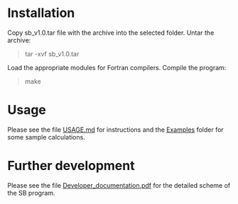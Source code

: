 
# Installation

Copy sb_v1.0.tar file with the archive into the selected folder. Untar the archive:

> tar -xvf sb_v1.0.tar

Load the appropriate modules for Fortran compilers. Compile the program:

> make

# Usage

Please see the file [USAGE.md](USAGE.md) for instructions and the [Examples](../Examples) folder for some sample calculations.

# Further development

Please see the file [Developer_documentation.pdf](https://github.com/Dmitry-Skachkov/SB/blob/main/Docs/Devepoler_documentation.pdf) for the detailed scheme of the SB program.
